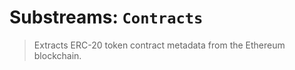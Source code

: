 # Substreams: `Contracts`

> Extracts ERC-20 token contract metadata from the Ethereum blockchain.

